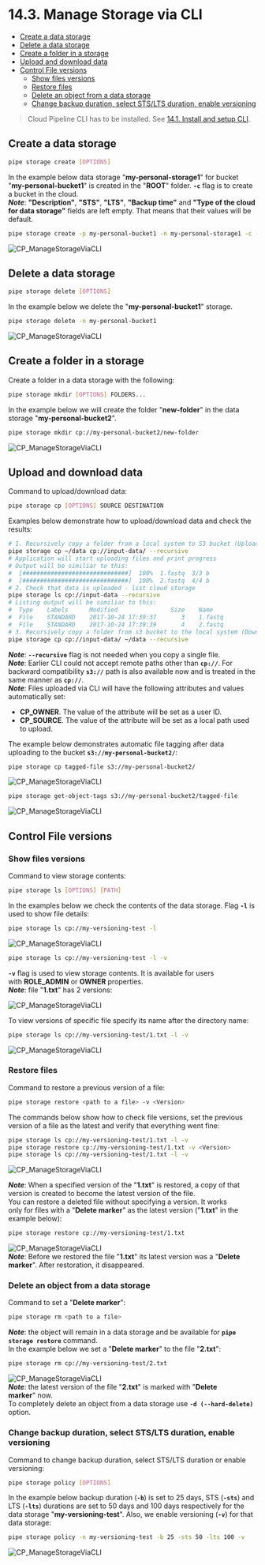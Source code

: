 # 14.3. Manage Storage via CLI

- [Create a data storage](#create-a-data-storage)
- [Delete a data storage](#delete-a-data-storage)
- [Create a folder in a storage](#create-a-folder-in-a-storage)
- [Upload and download data](#upload-and-download-data)
- [Control File versions](#control-file-versions)
    - [Show files versions](#show-files-versions)
    - [Restore files](#restore-files)
    - [Delete an object from a data storage](#delete-an-object-from-a-data-storage)
    - [Change backup duration, select STS/LTS duration, enable versioning](#change-backup-duration-select-stslts-duration-enable-versioning)

> Cloud Pipeline CLI has to be installed. See [14.1. Install and setup CLI](14.1._Install_and_setup_CLI.md).

## Create a data storage

``` bash
pipe storage create [OPTIONS]
```

In the example below data storage "**my-personal-storage1**" for bucket "**my-personal-bucket1**" is created in the "**ROOT**" folder. **`-c`** flag is to create a bucket in the cloud.  
**_Note_**: **"Description"**, **"STS"**, **"LTS"**, **"Backup time"** and **"Type of the cloud for data storage"** fields are left empty. That means that their values will be default.

``` bash
pipe storage create -p my-personal-bucket1 -n my-personal-storage1 -c -f ROOT
```

![CP_ManageStorageViaCLI](attachments/ManageStorageViaCLI_01.png)

## Delete a data storage

``` bash
pipe storage delete [OPTIONS]
```

In the example below we delete the "**my-personal-bucket1**" storage.

``` bash
pipe storage delete -n my-personal-bucket1
```

![CP_ManageStorageViaCLI](attachments/ManageStorageViaCLI_02.png)

## Create a folder in a storage

Create a folder in a data storage with the following:

``` bash
pipe storage mkdir [OPTIONS] FOLDERS...
```

In the example below we will create the folder "**new-folder**" in the data storage "**my-personal-bucket2**".

``` bash
pipe storage mkdir cp://my-personal-bucket2/new-folder
```

![CP_ManageStorageViaCLI](attachments/ManageStorageViaCLI_03.png)

## Upload and download data

Command to upload/download data:

``` bash
pipe storage cp [OPTIONS] SOURCE DESTINATION
```

Examples below demonstrate how to upload/download data and check the results:

``` bash
# 1. Recursively copy a folder from a local system to S3 bucket (Upload the data).
pipe storage cp ~/data cp://input-data/ --recursive
# Application will start uploading files and print progress
# Output will be similiar to this:
#  [##############################]  100%  1.fastq  3/3 b
#  [##############################]  100%  2.fastq  4/4 b
# 2. Check that data is uploaded - list cloud storage
pipe storage ls cp://input-data --recursive
# Listing output will be similiar to this:
#  Type    Labels      Modified               Size    Name
#  File    STANDARD    2017-10-24 17:39:37       3    1.fastq
#  File    STANDARD    2017-10-24 17:39:39       4    2.fastq
# 3. Recursively copy a folder from s3 bucket to the local system (Download the data).
pipe storage cp cp://input-data/ ~/data --recursive
```

**_Note_**: **`--recursive`** flag is not needed when you copy a single file.  
**_Note_**: Earlier CLI could not accept remote paths other than **`cp://`**. For backward compatibility **`s3://`** path is also available now and is treated in the same manner as **`cp://`**.  
**_Note_**: Files uploaded via CLI will have the following attributes and values automatically set:

- **CP\_OWNER**. The value of the attribute will be set as a user ID.
- **CP\_SOURCE**. The value of the attribute will be set as a local path used to upload.

The example below demonstrates automatic file tagging after data uploading to the bucket **`s3://my-personal-bucket2/`**:

``` bash
pipe storage cp tagged-file s3://my-personal-bucket2/
```

![CP_ManageStorageViaCLI](attachments/ManageStorageViaCLI_04.png)

``` bash
pipe storage get-object-tags s3://my-personal-bucket2/tagged-file
```

![CP_ManageStorageViaCLI](attachments/ManageStorageViaCLI_05.png)

## Control File versions

### Show files versions

Command to view storage contents:

``` bash
pipe storage ls [OPTIONS] [PATH]
```

In the examples below we check the contents of the data storage.
Flag **`-l`** is used to show file details:

``` bash
pipe storage ls cp://my-versioning-test -l
```

![CP_ManageStorageViaCLI](attachments/ManageStorageViaCLI_06.png)

``` bash
pipe storage ls cp://my-versioning-test -l -v
```

**`-v`** flag is used to view storage contents. It is available for users with **ROLE\_ADMIN** or **OWNER** properties.  
**_Note_**: file "**1.txt**" has 2 versions:

![CP_ManageStorageViaCLI](attachments/ManageStorageViaCLI_07.png)

To view versions of specific file specify its name after the directory name:

``` bash
pipe storage ls cp://my-versioning-test/1.txt -l -v
```

![CP_ManageStorageViaCLI](attachments/ManageStorageViaCLI_08.png)

### Restore files

Command to restore a previous version of a file:

``` bash
pipe storage restore <path to a file> -v <Version>
```

The commands below show how to check file versions, set the previous version of a file as the latest and verify that everything went fine:

``` bash
pipe storage ls cp://my-versioning-test/1.txt -l -v
pipe storage restore cp://my-versioning-test/1.txt -v <Version>
pipe storage ls cp://my-versioning-test/1.txt -l -v
```

![CP_ManageStorageViaCLI](attachments/ManageStorageViaCLI_09.png)

**_Note_**: When a specified version of the "**1.txt**" is restored, a copy of that version is created to become the latest version of the file.  
You can restore a deleted file without specifying a version. It works only for files with a "**Delete marker**" as the latest version ("**1.txt**" in the example below):

``` bash
pipe storage restore cp://my-versioning-test/1.txt
```

![CP_ManageStorageViaCLI](attachments/ManageStorageViaCLI_10.png)  
**_Note_**: Before we restored the file "**1.txt**" its latest version was a "**Delete marker**". After restoration, it disappeared.

### Delete an object from a data storage

Command to set a "**Delete marker**":

``` bash
pipe storage rm <path to a file>
```

**_Note_**: the object will remain in a data storage and be available for **`pipe storage restore`** command.  
In the example below we set a "**Delete marker**" to the file "**2.txt**":

``` bash
pipe storage rm cp://my-versioning-test/2.txt
```

![CP_ManageStorageViaCLI](attachments/ManageStorageViaCLI_11.png)  
**_Note_**: the latest version of the file "**2.txt**" is marked with "**Delete marker**" now.  
To completely delete an object from a data storage use **`-d (--hard-delete)`** option.

### Change backup duration, select STS/LTS duration, enable versioning

Command to change backup duration, select STS/LTS duration or enable versioning:

``` bash
pipe storage policy [OPTIONS]
```

In the example below backup duration (**`-b`**) is set to 25 days, STS (**`-sts`**) and LTS (**`-lts`**) durations are set to 50 days and 100 days respectively for the data storage "**my-versioning-test**". Also, we enable versioning (**`-v`**) for that data storage:

``` bash
pipe storage policy -n my-versioning-test -b 25 -sts 50 -lts 100 -v
```

![CP_ManageStorageViaCLI](attachments/ManageStorageViaCLI_12.png)